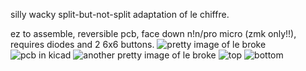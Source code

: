 silly wacky split-but-not-split adaptation of le chiffre.

ez to assemble, reversible pcb, face down n!n/pro micro (zmk only!!), requires diodes and 2 6x6 buttons.
![pretty image of le broke](https://github.com/turnisaa-sgtworms/le-broke/blob/main/images/PXL_20250616_201934272.jpg?raw=true)
![pcb in kicad](https://github.com/turnisaa-sgtworms/le-broke/blob/main/images/pcb.png?raw=true)
![another pretty image of le broke](https://github.com/turnisaa-sgtworms/le-broke/blob/main/images/PXL_20250616_202051177.jpg?raw=true)
![top](https://github.com/turnisaa-sgtworms/le-broke/blob/main/images/PXL_20250616_200147241.jpg?raw=true)
![bottom](https://github.com/turnisaa-sgtworms/le-broke/blob/main/images/PXL_20250616_200328543.jpg?raw=true)
